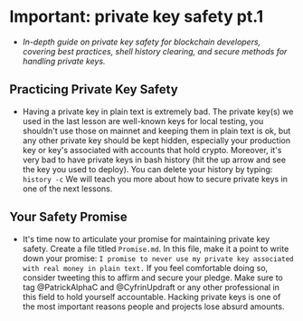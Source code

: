# Important: private key safety pt.1
- *In-depth guide on private key safety for blockchain developers, covering best practices, shell history clearing, and secure methods for handling private keys.*

## Practicing Private Key Safety
- Having a private key in plain text is extremely bad. The private key(s) we used in the last lesson are well-known keys for local testing, you shouldn't use those on mainnet and keeping them in plain text is ok, but any other private key should be kept hidden, especially your production key or key's associated with accounts that hold crypto. Moreover, it's very bad to have private keys in bash history (hit the up arrow and see the key you used to deploy). You can delete your history by typing: ``` history -c ``` We will teach you more about how to secure private keys in one of the next lessons.

## Your Safety Promise
- It's time now to articulate your promise for maintaining private key safety. Create a file titled `Promise.md`. In this file, make it a point to write down your promise: ``` I promise to never use my private key associated with real money in plain text. ``` If you feel comfortable doing so, consider tweeting this to affirm and secure your pledge. Make sure to tag @PatrickAlphaC and @CyfrinUpdraft or any other professional in this field to hold yourself accountable. Hacking private keys is one of the most important reasons people and projects lose absurd amounts.
